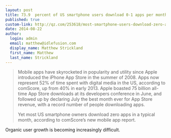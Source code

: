 ```yaml
--- 
layout: post
title: 73.9  percent of US smartphone users download 0-1 apps per month
published: true
custom-link: http://qz.com/253618/most-smartphone-users-download-zero-apps-per-month/
date: 2014-08-22
author:
  login: admin
  email: matthew@idlefusion.com
  display_name: Matthew Strickland
  first_name: Matthew
  last_name: Strickland
---
```

> Mobile apps have skyrocketed in popularity and utility since Apple introduced the iPhone App Store in the summer of 2008. Apps now represent 52% of time spent with digital media in the US, according to comScore, up from 40% in early 2013. Apple boasted 75 billion all-time App Store downloads at its developers conference in June, and followed up by declaring July the best month ever for App Store revenue, with a record number of people downloading apps.
>
> Yet most US smartphone owners download zero apps in a typical month, according to comScore’s new mobile app report. 

Organic user growth is becoming increasingly difficult.
